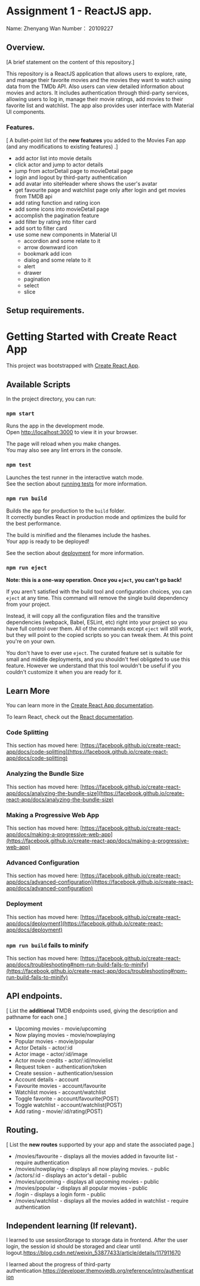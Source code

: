 # Assignment 1 - ReactJS app.

Name: Zhenyang Wan
Number： 20109227

## Overview.

[A brief statement on the content of this repository.]

This repository is a ReactJS application that allows users to explore, rate, and manage their favorite movies and the movies they want to watch using data from the TMDb API. Also users can  view detailed information about movies and actors. It includes authentication through third-party services, allowing users to log in, manage their movie ratings, add movies to their favorite list and watchlist. The app also provides user interface with Material UI components.

### Features.

[ A bullet-point list of the __new features__ you added to the Movies Fan app (and any modifications to existing features) .]

+ add actor list into movie details
+ click actor and jump to actor details
+ jump from actorDetail page to movieDetail page
+ login and logout by third-party authentication
+ add avatar into siteHeader where shows the user's avatar
+ get favourite page and watchlist page only after login and get movies from TMDB api
+ add rating function and rating icon
+ add some icons into movieDetail page 
+ accomplish the pagination feature
+ add filter by rating into filter card
+ add sort to filter card
+ use some new components in Material UI
  + accordion and some relate to it
  + arrow downward icon
  + bookmark add icon
  + dialog and some relate to it 
  + alert
  + drawer
  + pagination
  + select
  + slice


## Setup requirements.

# Getting Started with Create React App

This project was bootstrapped with [Create React App](https://github.com/facebook/create-react-app).

## Available Scripts

In the project directory, you can run:

### `npm start`

Runs the app in the development mode.\
Open [http://localhost:3000](http://localhost:3000) to view it in your browser.

The page will reload when you make changes.\
You may also see any lint errors in the console.

### `npm test`

Launches the test runner in the interactive watch mode.\
See the section about [running tests](https://facebook.github.io/create-react-app/docs/running-tests) for more information.

### `npm run build`

Builds the app for production to the `build` folder.\
It correctly bundles React in production mode and optimizes the build for the best performance.

The build is minified and the filenames include the hashes.\
Your app is ready to be deployed!

See the section about [deployment](https://facebook.github.io/create-react-app/docs/deployment) for more information.

### `npm run eject`

**Note: this is a one-way operation. Once you `eject`, you can't go back!**

If you aren't satisfied with the build tool and configuration choices, you can `eject` at any time. This command will remove the single build dependency from your project.

Instead, it will copy all the configuration files and the transitive dependencies (webpack, Babel, ESLint, etc) right into your project so you have full control over them. All of the commands except `eject` will still work, but they will point to the copied scripts so you can tweak them. At this point you're on your own.

You don't have to ever use `eject`. The curated feature set is suitable for small and middle deployments, and you shouldn't feel obligated to use this feature. However we understand that this tool wouldn't be useful if you couldn't customize it when you are ready for it.

## Learn More

You can learn more in the [Create React App documentation](https://facebook.github.io/create-react-app/docs/getting-started).

To learn React, check out the [React documentation](https://reactjs.org/).

### Code Splitting

This section has moved here: [https://facebook.github.io/create-react-app/docs/code-splitting](https://facebook.github.io/create-react-app/docs/code-splitting)

### Analyzing the Bundle Size

This section has moved here: [https://facebook.github.io/create-react-app/docs/analyzing-the-bundle-size](https://facebook.github.io/create-react-app/docs/analyzing-the-bundle-size)

### Making a Progressive Web App

This section has moved here: [https://facebook.github.io/create-react-app/docs/making-a-progressive-web-app](https://facebook.github.io/create-react-app/docs/making-a-progressive-web-app)

### Advanced Configuration

This section has moved here: [https://facebook.github.io/create-react-app/docs/advanced-configuration](https://facebook.github.io/create-react-app/docs/advanced-configuration)

### Deployment

This section has moved here: [https://facebook.github.io/create-react-app/docs/deployment](https://facebook.github.io/create-react-app/docs/deployment)

### `npm run build` fails to minify

This section has moved here: [https://facebook.github.io/create-react-app/docs/troubleshooting#npm-run-build-fails-to-minify](https://facebook.github.io/create-react-app/docs/troubleshooting#npm-run-build-fails-to-minify)


## API endpoints.

[ List the __additional__ TMDB endpoints used, giving the description and pathname for each one.] 

+ Upcoming movies - movie/upcoming
+ Now playing movies - movie/nowplaying
+ Popular movies - movie/popular
+ Actor Details  - actor/:id
+ Actor image  - actor/:id/image
+ Actor movie credits  - actor/:id/movielist
+ Request token - authentication/token
+ Create session - authentication/session
+ Account details - account
+ Favourite movies - account/favourite
+ Watchlist movies - account/watchlist
+ Toggle favorite - account/favourite(POST)
+ Toggle watchlist - account/watchlist(POST)
+ Add rating - movie/:id/rating(POST)


## Routing.

[ List the __new routes__ supported by your app and state the associated page.]

+ /movies/favourite - displays all the movies added in favourite list - require authentication
+ /movies/nowplaying - displays all now playing movies. - public
+ /actors/:id - displays an actor's detail - public
+ /movies/upcoming - displays all upcoming movies - public
+ /movies/popular - displays all popular movies - public
+ /login - displays a login form - public
+ /movies/watchlist - displays all the movies added in watchlist - require authentication



## Independent learning (If relevant).

I learned to use sessionStorage to storage data in frontend. After the user login, the session id should be storaged and clear until logout.https://blog.csdn.net/weixin_53877433/article/details/117911670 

I learned about the progress of third-party authentication.https://developer.themoviedb.org/reference/intro/authentication